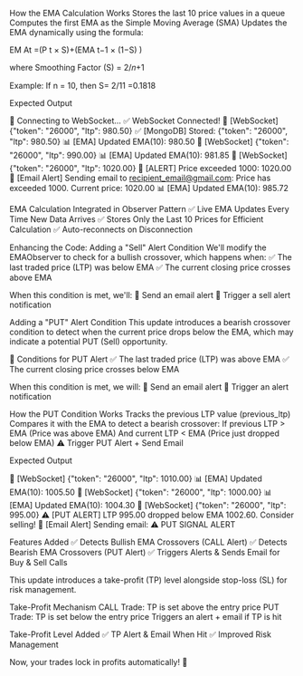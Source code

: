 How the EMA Calculation Works
Stores the last 10 price values in a queue
Computes the first EMA as the Simple Moving Average (SMA)
Updates the EMA dynamically using the formula:

EM At =(P t × S)+(EMA t−1 × (1−S) )

where Smoothing Factor (S) = 2/𝑛+1
 
Example: If n = 10, then 
S= 2/11 =0.1818



Expected Output

🔄 Connecting to WebSocket...
✅ WebSocket Connected!
📩 [WebSocket] {"token": "26000", "ltp": 980.50}
✅ [MongoDB] Stored: {"token": "26000", "ltp": 980.50}
📊 [EMA] Updated EMA(10): 980.50
📩 [WebSocket] {"token": "26000", "ltp": 990.00}
📊 [EMA] Updated EMA(10): 981.85
📩 [WebSocket] {"token": "26000", "ltp": 1020.00}
🚨 [ALERT] Price exceeded 1000: 1020.00
📧 [Email Alert] Sending email to recipient_email@gmail.com: Price has exceeded 1000. Current price: 1020.00
📊 [EMA] Updated EMA(10): 985.72

EMA Calculation Integrated in Observer Pattern
✅ Live EMA Updates Every Time New Data Arrives
✅ Stores Only the Last 10 Prices for Efficient Calculation
✅ Auto-reconnects on Disconnection


Enhancing the Code: Adding a "Sell" Alert Condition
We'll modify the EMAObserver to check for a bullish crossover, which happens when:
✅ The last traded price (LTP) was below EMA
✅ The current closing price crosses above EMA

When this condition is met, we'll:
📩 Send an email alert
🚨 Trigger a sell alert notification


Adding a "PUT" Alert Condition
This update introduces a bearish crossover condition to detect when the current price drops below the EMA, which may indicate a potential PUT (Sell) opportunity.

🚀 Conditions for PUT Alert
✅ The last traded price (LTP) was above EMA
✅ The current closing price crosses below EMA

When this condition is met, we will:
📩 Send an email alert
🚨 Trigger an alert notification


How the PUT Condition Works
Tracks the previous LTP value (previous_ltp)
Compares it with the EMA to detect a bearish crossover:
If previous LTP > EMA (Price was above EMA)
And current LTP < EMA (Price just dropped below EMA)
⚠️ Trigger PUT Alert + Send Email


Expected Output

📩 [WebSocket] {"token": "26000", "ltp": 1010.00}
📊 [EMA] Updated EMA(10): 1005.50
📩 [WebSocket] {"token": "26000", "ltp": 1000.00}
📊 [EMA] Updated EMA(10): 1004.30
📩 [WebSocket] {"token": "26000", "ltp": 995.00}
⚠️ [PUT ALERT] LTP 995.00 dropped below EMA 1002.60. Consider selling!
📧 [Email Alert] Sending email: ⚠️ PUT SIGNAL ALERT


Features Added
✅ Detects Bullish EMA Crossovers (CALL Alert)
✅ Detects Bearish EMA Crossovers (PUT Alert)
✅ Triggers Alerts & Sends Email for Buy & Sell Calls

This update introduces a take-profit (TP) level alongside stop-loss (SL) for risk management.

Take-Profit Mechanism
CALL Trade: TP is set above the entry price
PUT Trade: TP is set below the entry price
Triggers an alert + email if TP is hit

Take-Profit Level Added
✅ TP Alert & Email When Hit
✅ Improved Risk Management

Now, your trades lock in profits automatically! 🚀